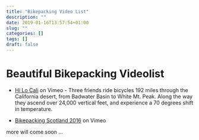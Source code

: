 ```yaml
---
title: "Bikepacking Video List"
description: ""
date: 2019-01-16T13:57:54+01:00
slug: "" 
categories: []
tags: []
draft: false
---
```


# Beautiful Bikepacking Videolist

- [Hi Lo Cali](https://vimeo.com/255627840) on Vimeo - Three friends ride bicycles 192 miles through the California desert, from Badwater Basin to White Mt. Peak. Along the way they ascend over 24,000 vertical feet, and experience a 70 degrees shift in temperature.

- [Bikepacking Scotland 2016](https://vimeo.com/172697732) on Vimeo

more will come soon ...